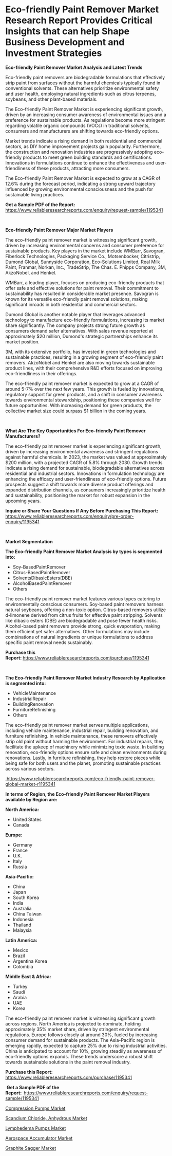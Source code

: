<p><h1>Eco-friendly Paint Remover Market Research Report Provides Critical Insights that can help Shape Business Development and Investment Strategies</h1></p><p><strong>Eco-friendly Paint Remover Market Analysis and Latest Trends</strong></p>
<p><p>Eco-friendly paint removers are biodegradable formulations that effectively strip paint from surfaces without the harmful chemicals typically found in conventional solvents. These alternatives prioritize environmental safety and user health, employing natural ingredients such as citrus terpenes, soybeans, and other plant-based materials.</p><p>The Eco-friendly Paint Remover Market is experiencing significant growth, driven by an increasing consumer awareness of environmental issues and a preference for sustainable products. As regulations become more stringent regarding volatile organic compounds (VOCs) in traditional solvents, consumers and manufacturers are shifting towards eco-friendly options. </p><p>Market trends indicate a rising demand in both residential and commercial sectors, as DIY home improvement projects gain popularity. Furthermore, the construction and renovation industries are progressively adopting eco-friendly products to meet green building standards and certifications. Innovations in formulations continue to enhance the effectiveness and user-friendliness of these products, attracting more consumers.</p><p>The Eco-friendly Paint Remover Market is expected to grow at a CAGR of 12.6% during the forecast period, indicating a strong upward trajectory influenced by growing environmental consciousness and the push for sustainable living practices.</p></p>
<p><strong>Get a Sample PDF of the Report:&nbsp;</strong> <a href="https://www.reliableresearchreports.com/enquiry/request-sample/1195341?utm_campaign=31&utm_medium=2&utm_source=Github&utm_content=ia&utm_term=17112024&utm_id=eco-friendly-paint-remover">https://www.reliableresearchreports.com/enquiry/request-sample/1195341</a></p>
<p>&nbsp;</p>
<p><strong>Eco-friendly Paint Remover Major Market Players</strong></p>
<p><p>The eco-friendly paint remover market is witnessing significant growth, driven by increasing environmental concerns and consumer preference for sustainable products. Key players in the market include WMBarr, Savogran, Fiberlock Technologies, Packaging Service Co., Motsenbocker, Citristrip, Dumond Global, Sunnyside Corporation, Eco-Solutions Limited, Real Milk Paint, Franmar, Norkan, Inc., TradeStrip, The Chas. E. Phipps Company, 3M, AkzoNobel, and Henkel.</p><p>WMBarr, a leading player, focuses on producing eco-friendly products that offer safe and effective solutions for paint removal. Their commitment to sustainability has resulted in considerable market presence. Savogran is known for its versatile eco-friendly paint removal solutions, making significant inroads in both residential and commercial sectors.</p><p>Dumond Global is another notable player that leverages advanced technology to manufacture eco-friendly formulations, increasing its market share significantly. The company projects strong future growth as consumers demand safer alternatives. With sales revenue reported at approximately $20 million, Dumond's strategic partnerships enhance its market position.</p><p>3M, with its extensive portfolio, has invested in green technologies and sustainable practices, resulting in a growing segment of eco-friendly paint removers. AkzoNobel and Henkel are also moving towards sustainable product lines, with their comprehensive R&D efforts focused on improving eco-friendliness in their offerings.</p><p>The eco-friendly paint remover market is expected to grow at a CAGR of around 5-7% over the next few years. This growth is fueled by innovations, regulatory support for green products, and a shift in consumer awareness towards environmental stewardship, positioning these companies well for future opportunities. With increasing demand for green products, the collective market size could surpass $1 billion in the coming years.</p></p>
<p>&nbsp;</p>
<p><strong>What Are The Key Opportunities For Eco-friendly Paint Remover Manufacturers?</strong></p>
<p><p>The eco-friendly paint remover market is experiencing significant growth, driven by increasing environmental awareness and stringent regulations against harmful chemicals. In 2023, the market was valued at approximately $200 million, with a projected CAGR of 5.8% through 2030. Growth trends indicate a rising demand for sustainable, biodegradable alternatives across residential and industrial sectors. Innovations in formulation technology are enhancing the efficacy and user-friendliness of eco-friendly options. Future prospects suggest a shift towards more diverse product offerings and expanded distribution channels, as consumers increasingly prioritize health and sustainability, positioning the market for robust expansion in the upcoming years.</p></p>
<p><strong>Inquire or Share Your Questions If Any Before Purchasing This Report:</strong> <a href="https://www.reliableresearchreports.com/enquiry/pre-order-enquiry/1195341?utm_campaign=31&utm_medium=2&utm_source=Github&utm_content=ia&utm_term=17112024&utm_id=eco-friendly-paint-remover">https://www.reliableresearchreports.com/enquiry/pre-order-enquiry/1195341</a></p>
<p>&nbsp;</p>
<p><strong>Market Segmentation</strong></p>
<p><strong>The Eco-friendly Paint Remover Market Analysis by types is segmented into:</strong></p>
<p><ul><li>Soy-BasedPaintRemover</li><li>Citrus-BasedPaintRemover</li><li>SolventsDibasicEsters(DBE)</li><li>AlcoholBasedPaintRemover</li><li>Others</li></ul></p>
<p><p>The eco-friendly paint remover market features various types catering to environmentally conscious consumers. Soy-based paint removers harness natural soybeans, offering a non-toxic option. Citrus-based removers utilize d-limonene derived from citrus fruits for effective paint stripping. Solvents like dibasic esters (DBE) are biodegradable and pose fewer health risks. Alcohol-based paint removers provide strong, quick evaporation, making them efficient yet safer alternatives. Other formulations may include combinations of natural ingredients or unique formulations to address specific paint removal needs sustainably.</p></p>
<p><strong>Purchase this Report:&nbsp;</strong><a href="https://www.reliableresearchreports.com/purchase/1195341?utm_campaign=31&utm_medium=2&utm_source=Github&utm_content=ia&utm_term=17112024&utm_id=eco-friendly-paint-remover">https://www.reliableresearchreports.com/purchase/1195341</a></p>
<p>&nbsp;</p>
<p><strong>The Eco-friendly Paint Remover Market Industry Research by Application is segmented into:</strong></p>
<p><ul><li>VehicleMaintenance</li><li>IndustrialRepair</li><li>BuildingRenovation</li><li>FurnitureRefinishing</li><li>Others</li></ul></p>
<p><p>The eco-friendly paint remover market serves multiple applications, including vehicle maintenance, industrial repair, building renovation, and furniture refinishing. In vehicle maintenance, these removers effectively strip old paint without harming the environment. For industrial repairs, they facilitate the upkeep of machinery while minimizing toxic waste. In building renovation, eco-friendly options ensure safe and clean environments during renovations. Lastly, in furniture refinishing, they help restore pieces while being safe for both users and the planet, promoting sustainable practices across various sectors.</p></p>
<p><a href="https://www.reliableresearchreports.com/eco-friendly-paint-remover-global-market-r1195341?utm_campaign=31&utm_medium=2&utm_source=Github&utm_content=ia&utm_term=17112024&utm_id=eco-friendly-paint-remover">&nbsp;https://www.reliableresearchreports.com/eco-friendly-paint-remover-global-market-r1195341</a></p>
<p><strong>In terms of Region, the Eco-friendly Paint Remover Market Players available by Region are:</strong></p>
<p>
    <p> <strong> North America: </strong>
        <ul>
            <li>United States</li>
            <li>Canada</li>
        </ul>
        </p> 
    <p> <strong> Europe: </strong>
        <ul>
            <li>Germany</li>
            <li>France</li>
            <li>U.K.</li>
            <li>Italy</li>
            <li>Russia</li>
        </ul>
        </p> 
    <p> <strong> Asia-Pacific: </strong>
        <ul>
            <li>China</li>
            <li>Japan</li>
            <li>South Korea</li>
            <li>India</li>
            <li>Australia</li>
            <li>China Taiwan</li>
            <li>Indonesia</li>
            <li>Thailand</li>
            <li>Malaysia</li>
        </ul>
        </p> 
    <p> <strong> Latin America: </strong>
        <ul>
            <li>Mexico</li>
            <li>Brazil</li>
            <li>Argentina Korea</li>
            <li>Colombia</li>
        </ul>
        </p> 
    <p> <strong> Middle East & Africa: </strong>
        <ul>
            <li>Turkey</li>
            <li>Saudi</li>
            <li>Arabia</li>
            <li>UAE</li>
            <li>Korea</li>
        </ul>
    </p>
    </p>
<p><p>The eco-friendly paint remover market is witnessing significant growth across regions. North America is projected to dominate, holding approximately 35% market share, driven by stringent environmental regulations. Europe follows closely at around 30%, fueled by increasing consumer demand for sustainable products. The Asia-Pacific region is emerging rapidly, expected to capture 25% due to rising industrial activities. China is anticipated to account for 10%, growing steadily as awareness of eco-friendly options expands. These trends underscore a robust shift towards sustainable solutions in the paint removal industry.</p></p>
<p><strong>Purchase this Report: </strong><a href="https://www.reliableresearchreports.com/purchase/1195341?utm_campaign=31&utm_medium=2&utm_source=Github&utm_content=ia&utm_term=17112024&utm_id=eco-friendly-paint-remover">https://www.reliableresearchreports.com/purchase/1195341</a></p>
<p>&nbsp;<strong>Get a Sample PDF of the Report:&nbsp;&nbsp;</strong><a href="https://www.reliableresearchreports.com/enquiry/request-sample/1195341?utm_campaign=31&utm_medium=2&utm_source=Github&utm_content=ia&utm_term=17112024&utm_id=eco-friendly-paint-remover">https://www.reliableresearchreports.com/enquiry/request-sample/1195341</a></p>
<p><strong></strong></p>
<p><p><a href="https://issuu.com/reportprime-2/docs/compression-pumps-market-size-2030._3af892953a261e?utm_campaign=31&utm_medium=2&utm_source=Github&utm_content=ia&utm_term=17112024&utm_id=eco-friendly-paint-remover">Compression Pumps Market</a></p><p><a href="https://github.com/juniordelafrance/Market-Research-Report-List-5/blob/main/scandium-chloride-anhydrous-market.md?utm_campaign=31&utm_medium=2&utm_source=Github&utm_content=ia&utm_term=17112024&utm_id=eco-friendly-paint-remover">Scandium Chloride, Anhydrous Market</a></p><p><a href="https://issuu.com/reportprime-2/docs/lymphedema-pumps-market-size-2030.p_b47d98b1540563?utm_campaign=31&utm_medium=2&utm_source=Github&utm_content=ia&utm_term=17112024&utm_id=eco-friendly-paint-remover">Lymphedema Pumps Market</a></p><p><a href="https://www.linkedin.com/pulse/aerospace-accumulator-market-outlook-forecast-from-2024-2031-fkqfc?utm_campaign=31&utm_medium=2&utm_source=Github&utm_content=ia&utm_term=17112024&utm_id=eco-friendly-paint-remover">Aerospace Accumulator Market</a></p><p><a href="https://github.com/MonroeBullock54/Market-Research-Report-List-1/blob/main/graphite-sagger-market.md?utm_campaign=31&utm_medium=2&utm_source=Github&utm_content=ia&utm_term=17112024&utm_id=eco-friendly-paint-remover">Graphite Sagger Market</a></p></p>